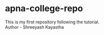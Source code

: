 # apna-college-repo
This is my first repository following the tutorial.
<br>
Author - Shreeyash Kayastha
